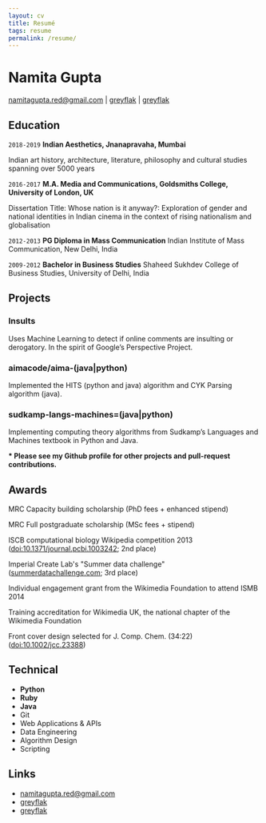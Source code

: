 ```yaml
---
layout: cv
title: Resumé
tags: resume
permalink: /resume/
---
```

# Namita Gupta

<div id="webaddress">
<a href="mailto:namitagupta.red@gmail.com">namitagupta.red@gmail.com</a>
|
<i class="fa fa-twitter"></i> <a href="http://twitter.com/greyflak">greyflak</a>
|
<i class="fa fa-medium"></i> <a href="https://greyflak.medium.com/">greyflak</a>

</div>


## Education

`2018-2019`
__Indian Aesthetics, Jnanapravaha, Mumbai__

Indian art history, architecture, literature, philosophy and cultural studies spanning over 5000 years

`2016-2017`
__M.A. Media and Communications, Goldsmiths College, University of London, UK__

Dissertation Title: Whose nation is it anyway?: Exploration of gender and national identities in Indian cinema in the context of rising
nationalism and globalisation

`2012-2013`
__PG Diploma in Mass Communication__
Indian Institute of Mass Communication, New Delhi, India


`2009-2012`
__Bachelor in Business Studies__
Shaheed Sukhdev College of Business Studies, University of Delhi, India


## Projects

### Insults

Uses Machine Learning to detect if online comments are insulting or derogatory. In the spirit of Google’s Perspective Project.

### aimacode/aima-(java|python)
Implemented the HITS (python and java) algorithm and CYK Parsing algorithm (java).

### sudkamp-langs-machines=(java|python)

Implementing computing theory algorithms from Sudkamp’s Languages and Machines textbook in Python and Java.

__* Please see my Github profile for other projects and pull-request contributions.__

## Awards

MRC Capacity building scholarship (PhD fees + enhanced stipend)

MRC Full postgraduate scholarship (MSc fees + stipend)

ISCB computational biology Wikipedia competition 2013 ([doi:10.1371/journal.pcbi.1003242](http://dx.doi.org/10.1371/journal.pcbi.1003242); 2nd place)

Imperial Create Lab's "Summer data challenge" ([summerdatachallenge.com](http://summerdatachallenge.com); 3rd place)

Individual engagement grant from the Wikimedia Foundation to attend ISMB 2014

Training accreditation for Wikimedia UK, the national chapter of the Wikimedia Foundation

Front cover design selected for J. Comp. Chem. (34:22) ([doi:10.1002/jcc.23388](http://dx.doi.org/10.1002/jcc.23388))

## Technical

* **Python**
* **Ruby**
* **Java**
* Git
* Web Applications & APIs
* Data Engineering
* Algorithm Design
* Scripting


## Links

* <i class="fa fa-envelope"></i> <a href="mailto:namitagupta.red@gmail.com">namitagupta.red@gmail.com</a><br />
* <i class="fa fa-medium"></i> <a href="http://medium.com/greyflak">greyflak</a><br />
*  <i class="fa fa-twitter"></i> <a href="http://twitter.com/greyflak">greyflak</a><br />

<!-- ### Footer

Last updated: May 2013 -->
